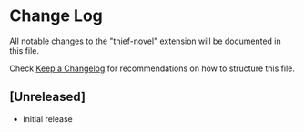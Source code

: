 # Change Log

All notable changes to the "thief-novel" extension will be documented in this file.

Check [Keep a Changelog](http://keepachangelog.com/) for recommendations on how to structure this file.

## [Unreleased]

- Initial release